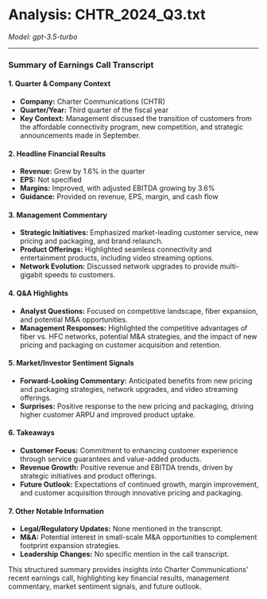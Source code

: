 # Analysis: CHTR_2024_Q3.txt

*Model: gpt-3.5-turbo*

---

### Summary of Earnings Call Transcript

#### 1. Quarter & Company Context
- **Company:** Charter Communications (CHTR)
- **Quarter/Year:** Third quarter of the fiscal year
- **Key Context:** Management discussed the transition of customers from the affordable connectivity program, new competition, and strategic announcements made in September.

#### 2. Headline Financial Results
- **Revenue:** Grew by 1.6% in the quarter
- **EPS:** Not specified
- **Margins:** Improved, with adjusted EBITDA growing by 3.6%
- **Guidance:** Provided on revenue, EPS, margin, and cash flow

#### 3. Management Commentary
- **Strategic Initiatives:** Emphasized market-leading customer service, new pricing and packaging, and brand relaunch.
- **Product Offerings:** Highlighted seamless connectivity and entertainment products, including video streaming options.
- **Network Evolution:** Discussed network upgrades to provide multi-gigabit speeds to customers.

#### 4. Q&A Highlights
- **Analyst Questions:** Focused on competitive landscape, fiber expansion, and potential M&A opportunities.
- **Management Responses:** Highlighted the competitive advantages of fiber vs. HFC networks, potential M&A strategies, and the impact of new pricing and packaging on customer acquisition and retention.

#### 5. Market/Investor Sentiment Signals
- **Forward-Looking Commentary:** Anticipated benefits from new pricing and packaging strategies, network upgrades, and video streaming offerings.
- **Surprises:** Positive response to the new pricing and packaging, driving higher customer ARPU and improved product uptake.

#### 6. Takeaways
- **Customer Focus:** Commitment to enhancing customer experience through service guarantees and value-added products.
- **Revenue Growth:** Positive revenue and EBITDA trends, driven by strategic initiatives and product offerings.
- **Future Outlook:** Expectations of continued growth, margin improvement, and customer acquisition through innovative pricing and packaging.

#### 7. Other Notable Information
- **Legal/Regulatory Updates:** None mentioned in the transcript.
- **M&A:** Potential interest in small-scale M&A opportunities to complement footprint expansion strategies.
- **Leadership Changes:** No specific mention in the call transcript.

This structured summary provides insights into Charter Communications' recent earnings call, highlighting key financial results, management commentary, market sentiment signals, and future outlook.